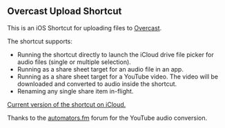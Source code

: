 ## Overcast Upload Shortcut

This is an iOS Shortcut for uploading files to [Overcast](https://overcast.fm).

The shortcut supports:
* Running the shortcut directly to launch the iCloud drive file picker for audio files (single or multiple selection).
* Running as a share sheet target for an audio file in an app.
* Running as a share sheet target for a YouTube video. The video will be downloaded and converted to audio inside the shortcut.
* Renaming any single share item in-flight.

[Current version of the shortcut on iCloud.](https://www.icloud.com/shortcuts/49b978f815dc4258b9a0ba3c33a4e92f)

Thanks to the [automators.fm](https://talk.automators.fm/t/youtube-audio-to-overcast/2175) forum for the YouTube audio conversion.
